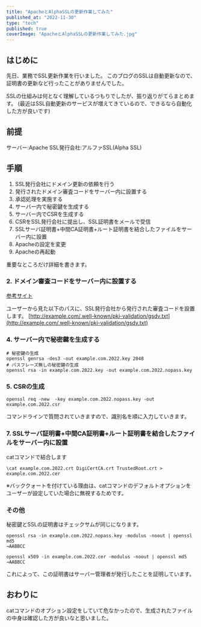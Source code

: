 ```yaml
---
title: "ApacheとAlphaSSLの更新作業してみた"
published_at: "2022-11-30"
type: "tech"
published: true
coverImage: "ApacheとAlphaSSLの更新作業してみた.jpg"
---
```


## はじめに

先日、業務でSSL更新作業を行いました。 このブログのSSLは自動更新なので、証明書の更新など行ったことがありませんでした。

SSLの仕組みは何となく理解しているつもりでしたが、振り返りがてらまとめます。 (最近はSSL自動更新のサービスが増えてきているので、できるなら自動化した方が良いです)

## 前提

サーバー:Apache SSL発行会社:アルファSSL(Alpha SSL)

## 手順

1. SSL発行会社にドメイン更新の依頼を行う
2. 発行されたドメイン審査コードをサーバー内に設置する
3. 承認処理を実施する
4. サーバー内で秘密鍵を生成する
5. サーバー内でCSRを生成する
6. CSRをSSL発行会社に提出し、SSL証明書をメールで受信
7. SSLサーバ証明書+中間CA証明書+ルート証明書を結合したファイルをサーバー内に設置
8. Apacheの設定を変更
9. Apacheの再起動

重要なところだけ詳細を書きます。

### 2\. ドメイン審査コードをサーバー内に設置する

[参考サイト](https://jp.globalsign.com/introduce/document/result.html?q1=3&q2=1)

ユーザーから見た以下のパスに、SSL発行会社から発行された審査コードを設置します。 [http://example.com/.well-known/pki-validation/gsdv.txt](http://example.com/.well-known/pki-validation/gsdv.txt)

### 4\. サーバー内で秘密鍵を生成する

```shell
# 秘密鍵の生成
openssl genrsa -des3 -out example.com.2022.key 2048
# パスフレーズ無しの秘密鍵の生成
openssl rsa -in example.com.2022.key -out example.com.2022.nopass.key
```

### 5\. CSRの生成

```shell
openssl req -new  -key example.com.2022.nopass.key -out example.com.2022.csr
```

コマンドラインで質問されていきますので、識別名を順に入力していきます。

### 7\. SSLサーバ証明書+中間CA証明書+ルート証明書を結合したファイルをサーバー内に設置

catコマンドで結合します

```shell
\cat example.com.2022.crt DigiCertCA.crt TrustedRoot.crt > example.com.2022.cer
```

※バッククォートを付けている理由は、catコマンドのデフォルトオプションをユーザーが設定していた場合に無視するためです。

### その他

秘密鍵とSSLの証明書はチェックサムが同じになります。

```
openssl rsa -in example.com.2022.nopass.key -modulus -noout | openssl md5
→AABBCC

openssl x509 -in example.com.2022.cer -modulus -noout | openssl md5
→AABBCC
```

これによって、この証明書はサーバー管理者が発行したことを証明しています。

## おわりに

catコマンドのオプション設定をしていて危なかったので、生成されたファイルの中身は確認した方が良いなと思いました。
